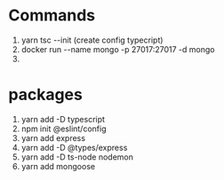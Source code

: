 # Commands
1. yarn tsc --init (create config typecript)
2. docker run --name mongo -p 27017:27017 -d mongo
3.



# packages
1. yarn add -D typescript
2. npm init @eslint/config
3. yarn add express
4. yarn add -D @types/express
5. yarn add -D ts-node nodemon
6. yarn add mongoose

